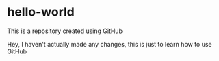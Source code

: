 # hello-world
This is a repository created using GitHub

Hey, I haven't actually made any changes, this is just to learn how to use GitHub
